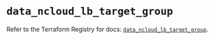 # `data_ncloud_lb_target_group`

Refer to the Terraform Registry for docs: [`data_ncloud_lb_target_group`](https://registry.terraform.io/providers/navercloudplatform/ncloud/4.0.4/docs/data-sources/lb_target_group).
